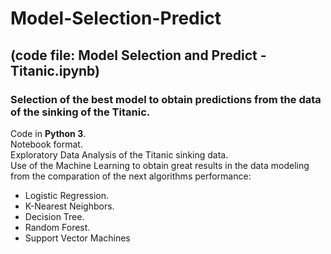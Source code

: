 # Model-Selection-Predict
## (code file: Model Selection and Predict - Titanic.ipynb)
### Selection of the best model to obtain predictions from the data of the sinking of the Titanic.<br>
Code in **Python 3**.<br>
Notebook format.<br>
Exploratory Data Analysis of the Titanic sinking data.<br>
Use of the Machine Learning to obtain great results in the data modeling from the comparation of the next algorithms performance:<br>
- Logistic Regression.
- K-Nearest Neighbors.
- Decision Tree.
- Random Forest.
- Support Vector Machines
